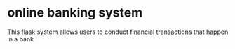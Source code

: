 # online banking system
 This flask system allows users to conduct financial transactions that happen in a bank
